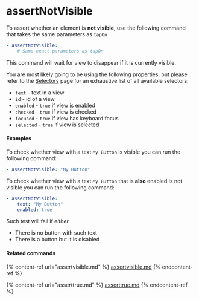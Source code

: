 # assertNotVisible

To assert whether an element is **not visible**, use the following command that takes the same parameters as `tapOn`

```yaml
- assertNotVisible:
    # Same exact parameters as tapOn
```

This command will wait for view to disappear if it is currently visible.

You are most likely going to be using the following properties, but please refer to the [Selectors](../selectors.md) page for an exhaustive list of all available selectors:

* `text` - text in a view
* `id` - id of a view
* `enabled` - `true` if view is enabled
* `checked` - `true` if view is checked
* `focused` - `true` if view has keyboard focus
* `selected` - `true` if view is selected

#### Examples

To check whether view with a text `My Button` is visible you can run the following command:

```yaml
- assertNotVisible: "My Button"
```

To check whether view with a text `My Button` that is **also** enabled is not visible you can run the following command:

```yaml
- assertNotVisible:
    text: "My Button"
    enabled: true
```

Such test will fail if _either_

* There is no button with such text
* There is a button but it is disabled

#### Related commands

{% content-ref url="assertvisible.md" %}
[assertvisible.md](assertvisible.md)
{% endcontent-ref %}

{% content-ref url="asserttrue.md" %}
[asserttrue.md](asserttrue.md)
{% endcontent-ref %}
